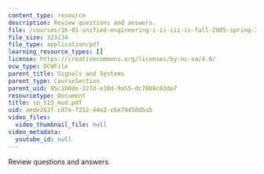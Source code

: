 ```yaml
---
content_type: resource
description: Review questions and answers.
file: /courses/16-01-unified-engineering-i-ii-iii-iv-fall-2005-spring-2006/aede263fc97ef31244e2c6e79450d5a5_sp_S15_mud.pdf
file_size: 323134
file_type: application/pdf
learning_resource_types: []
license: https://creativecommons.org/licenses/by-nc-sa/4.0/
ocw_type: OCWFile
parent_title: Signals and Systems
parent_type: CourseSection
parent_uid: 85c1b0de-227d-e38d-9a55-dc7008c03de7
resourcetype: Document
title: sp_S15_mud.pdf
uid: aede263f-c97e-f312-44e2-c6e79450d5a5
video_files:
  video_thumbnail_file: null
video_metadata:
  youtube_id: null
---
```

Review questions and answers.
